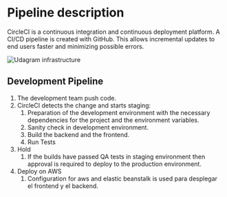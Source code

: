 # Pipeline description

CircleCI is a continuous integration and continuous deployment platform. A CI/CD pipeline is created with GitHub. This allows incremental updates to end users faster and minimizing possible errors.

<image src="images/pipeline_description.jpg" alt="Udagram infrastructure">

## Development Pipeline

1. The development team push code.
2. CircleCI detects the change and starts staging:
    1. Preparation of the development environment with the necessary dependencies for the project and the environment variables.
    2. Sanity check in development environment.
    3. Build the backend and the frontend.
    4. Run Tests
4. Hold
    1. If the builds have passed QA tests in staging environment then approval is required to deploy to the production environment.
5. Deploy on AWS
    1. Configuration for aws and elastic beanstalk is used para desplegar el frontend y el backend.